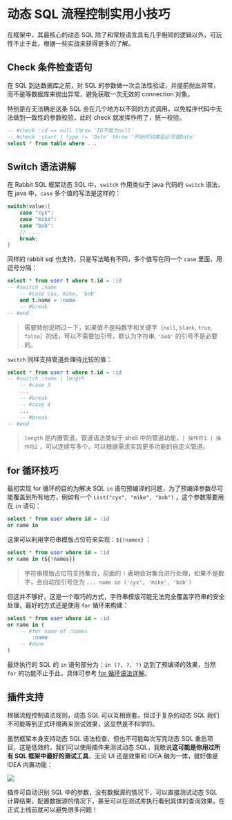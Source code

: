 # 动态 SQL 流程控制实用小技巧

在框架中，其最核心的动态 SQL 除了和常规语言具有几乎相同的逻辑以外，可玩性不止于此，根据一些实战来获得更多的了解。

## Check 条件检查语句

在 SQL 到达数据库之前，对 SQL 的参数做一次合法性验证，并提前抛出异常，而不是等数据库来抛出异常，避免获取一次无效的 connection 对象。

特别是在无法确定这条 SQL 会在几个地方以不同的方式调用，以免程序代码中无法做到一致性的参数校验，此时 check 就发挥作用了，统一校验。

```sql
-- #check :id == null throw 'ID不能为null'
-- #check :start | type != 'Date' throw '开始时间类型必须是Date'
select * from table where ...
```

## Switch 语法讲解

在 Rabbit SQL 框架动态 SQL 中，`switch` 作用类似于 java 代码的 `switch` 语法，在 java 中，`case` 多个值的写法是这样的：

```java
switch(value){
	case "cyx":
	case "mike":
	case "bob":
	// ....
	break;
}
```

同样的 rabbit sql 也支持，只是写法略有不同，多个值写在同一个 `case` 里面，用逗号分隔：

```sql
select * from user t where t.id = :id
-- #switch :name
	-- #case cyx, mike, 'bob'
	and t.name = :name
	-- #break
-- #end
```

> 需要特别说明过一下，如果值不是纯数字和关键字（`null`, `blank`, `true`, `false`）的话，可以不需要加引号，默认为字符串, `'bob'` 的引号不是必要的。

`switch` 同样支持管道处理待比较的值：

```sql
select * from user t where t.id = :id
-- #switch :name | length
	-- #case 3
	...
	-- #break
	-- #case 4
	...
	-- #break
-- #end
```

> `length` 是内置管道，管道语法类似于 shell 中的管道功能，`| 操作符1 | 操作符2` ，可以连续写多个，可以根据需求实现更多功能的自定义管道。

## for 循环技巧

最初实现 for 循环的目的为解决 SQL `in` 语句预编译的问题，为了预编译参数尽可能覆盖到所有地方，例如有一个 `List("cyx", "mike", "bob")` ，这个参数需要用在 `in` 语句：

```sql
select * from user where id = :id
or name in 
```

这里可以利用字符串模版占位符来实现：`${!names}` ：

```sql
select * from user where id = :id
or name in (${!names})
```

> 字符串模版占位符支持集合，前面的 `!` 表明会对集合进行处理，如果不是数字，会自动加引号变为 `... name in ('cyx', 'mike', 'bob')`

但这并不够好，这是一个取巧的方式，字符串模版可能无法完全覆盖字符串的安全处理，最好的方式还是使用 `for` 循环来构建：

```sql
select * from user where id = :id
or name in (
	-- #for name of :names
		:name
	-- #done
)
```

最终执行的 SQL 的 `in` 语句部分为：`in (?, ?, ?)` 达到了预编译的效果，当然 `for` 的功能不止于此，具体可参考 [for 循环语法详解](https://rabbitsql.cn/documents/dynamic-sql)。

## 插件支持

根据流程控制语法规则，动态 SQL 可以互相嵌套，但过于复杂的动态 SQL 我们不可能等到正式环境再来测试效果，这显然是不科学的。

虽然框架本身支持动态 SQL 语法检查，但也不可能每次写完动态 SQL 重启项目，这是低效的，我们可以使用插件来测试动态 SQL，我敢说**这可能是你用过所有 SQL 框架中最好的测试工具**，无论 UI 还是效果和 IDEA 融为一体，就好像是 IDEA 内置功能：

![](docs/imgs/execute-dynamic-sql.png)

插件可自动识别 SQL 中的参数，没有数据源的情况下，可以直接测试动态 SQL 计算结果，配置数据源的情况下，甚至可以在测试库执行看到具体的查询效果，在正式上线前就可以避免很多问题！
